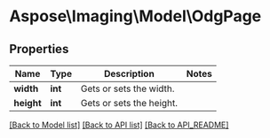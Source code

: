 # Aspose\Imaging\Model\OdgPage

## Properties
Name | Type | Description | Notes
------------ | ------------- | ------------- | -------------
**width** | **int** | Gets or sets the width. | 
**height** | **int** | Gets or sets the height. | 

[[Back to Model list]](API_README.md#documentation-for-models) [[Back to API list]](API_README.md#documentation-for-api-endpoints) [[Back to API_README]](API_README.md)

